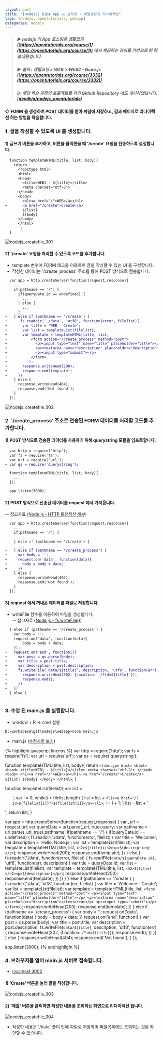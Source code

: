 ```yaml
---
layout: post
title: "[nodejs] 016# App ⑼ 글작성 - 파일생성과 리다이렉션"
tags: [nodejs, opentutorials, webapp]
categories: nodejs
---
```



> ##### ▶ nodejs 의 App 포스팅은 생활코딩 ([https://opentutorials.org/course/1](https://opentutorials.org/course/1)) 에서 제공하는 강의를 기반으로 한 학습내용입니다.  
> ##### ▶ 출처 : 생활코딩 > WEB > WEB2 - Node.js ([https://opentutorials.org/course/3332](https://opentutorials.org/course/3332))  
> ##### ▷ 해당 학습 과정의 프로젝트를 저의 Github Repository 에도 게시하였습니다. ([devdhjo/nodejs_opentutorials](https://github.com/devdhjo/nodejs_opentutorials))  



#### ◇ FORM 을 생성하여 POST 데이터를 받아 파일에 저장하고, 결과 페이지로 리다이렉션 하는 방법을 학습합니다.  

### 1. 글을 작성할 수 있도록 UI 를 생성합니다.  

#### 1) 글쓰기 버튼을 추가하고, 버튼을 클릭했을 때 '/create' 요청을 전송하도록 설정합니다.  

```diff
  function templateHTML(title, list, body){
    return `
      <!doctype html>
      <html>
      <head>
        <title>WEB1 - ${title}</title>
        <meta charset="utf-8">
      </head>
      <body>
        <h1><a href="/">WEB</a></h1>
+       <a href="/create">Create</a>
        ${list}
        ${body}
      </body>
      </html>
      `;
  }
```

![nodejs_createfile_001](https://drive.google.com/uc?id=1CNAVtQ8dRfm6NUnKYaFMrp5yLtItpCZ0)  

#### 2) '/create' 요청을 처리할 수 있도록 코드를 추가합니다.  

- template 변수에 FORM 태그를 이용하여 글을 작성할 수 있는 UI 를 구성합니다.  
- 작성한 데이터는 '/create_process' 주소를 통해 POST 방식으로 전송합니다.  

```diff
  var app = http.createServer(function(request,response){
    ...
    if(pathname == '/') {
      if(queryData.id == undefined) {
        ...
      } else {
        ...
      }
+   } else if (pathname == '/create') {
+      fs.readdir('./data', 'utf8', function(error, filelist){
+       var title = 'WEB - Create';
+       var list = templateList(filelist);
+       var template = templateHTML(title, list, `
+           <form action="/create_process" method="post">
+             <p><input type="text" name="title" placeholder="title"></p>
+             <p><textarea name="description" placeholder="description"></textarea></p>
+             <p><input type="submit"></p>
+           </form>
+         `);
+       response.writeHead(200);
+       response.end(template);
+     })
    } else {
      response.writeHead(404);
      response.end('Not found');
    }
  });
```

![nodejs_createfile_002](https://drive.google.com/uc?id=1tvUiY7Bz_DoDT8QXtZI_w6CgNFALDlEh)  

### 2. '/create_process' 주소로 전송된 FORM 데이터를 처리할 코드를 추가합니다.  

#### 1) POST 방식으로 전송된 데이터를 사용하기 위해 querystring 모듈을 임포트합니다.  

```diff
  var http = require('http');
  var fs = require('fs');
  var url = require('url');
+ var qs = require('querystring');

  function templateHTML(title, list, body){
    ...
  });

  app.listen(3000);
```

#### 2) POST 방식으로 전송된 데이터를 request 에서 가져옵니다.  

-- 참고자료 ([Node.js - HTTP 트랜잭션 해부](https://nodejs.org/ko/docs/guides/anatomy-of-an-http-transaction/))  

```diff
  var app = http.createServer(function(request,response){
    ...
    if(pathname == '/') {
      ...
    } else if (pathname == '/create') {
      ...
+   } else if (pathname == '/create_process') {
+     var body = '';
+     request.on('data', function(data){
+       body = body + data;
+     })
    } else {
      response.writeHead(404);
      response.end('Not found');
    }
  });
```

#### 3) request 에서 꺼내온 데이터를 파일로 저장합니다.  

- writeFile 함수를 이용하여 파일을 생성합니다.  
-- 참고자료 ([Node.js - fs.writeFile()](https://nodejs.org/dist/latest-v12.x/docs/api/fs.html#fs_fs_writefile_file_data_options_callback))  

```diff
  } else if (pathname == '/create_process') {
    var body = '';
    request.on('data', function(data){
        body = body + data;
    });
+   request.on('end', function(){
+     var post = qs.parse(body);
+     var title = post.title;
+     var description = post.description;
+     fs.writeFile(`data/${title}`, description, 'utf8', function(err){
+       response.writeHead(302, {Location: `/?id=${title}`});
+       response.end();
+     })
+   })
  } else {
    ...
```

### 3. 수정 된 main.js 를 실행합니다.  

- window + R → cmd 실행  

```
D:\workspace\git\nodejs\webapp>node main.js
```

- main.js ([수정사항 보기](https://github.com/devdhjo/nodejs_opentutorials/commit/581ea9f76674d2231cb693afeee8b9c33b0d1722))  

{% highlight javascript linenos %}
var http = require('http');
var fs = require('fs');
var url = require('url');
var qs = require('querystring');

function templateHTML(title, list, body){
  return `
    <!doctype html>
    <html>
    <head>
      <title>WEB1 - ${title}</title>
      <meta charset="utf-8">
    </head>
    <body>
      <h1><a href="/">WEB</a></h1>
      <a href="/create">Create</a>
      ${list}
      ${body}
    </body>
    </html>
    `;
}

function templateList(filelist){
  var list = '<ul>';
  var i = 0;
  while(i < filelist.length) {
    list = list + `<li><a href="/?id=${filelist[i]}">${filelist[i]}</a></li>`;
    i = i + 1;
  }
  list = list + '</ul>';
  return list;
}

var app = http.createServer(function(request,response) {
  var _url = request.url;
  var queryData = url.parse(_url, true).query;
  var pathname = url.parse(_url, true).pathname;
  if(pathname == '/') {
    if(queryData.id == undefined) {
      fs.readdir('./data', function(error, filelist) {
        var title = 'Welcome';
        var description = 'Hello, Node.js';
        var list = templateList(filelist);
        var template = templateHTML(title, list, `<h2>${title}</h2><p>${description}</p>`);
        response.writeHead(200);
        response.end(template);
      })
    } else {
      fs.readdir('./data', function(error, filelist) {
        fs.readFile(`data/${queryData.id}`, 'utf8', function(err, description) {
          var title = queryData.id;
          var list = templateList(filelist);
          var template = templateHTML(title, list, `<h2>${title}</h2><p>${description}</p>`);
          response.writeHead(200);
          response.end(template);
        })
      })
    }
  } else if (pathname == '/create') {
    fs.readdir('./data', 'utf8', function(err, filelist) {
      var title = 'Welcome - Create';
      var list = templateList(filelist);
      var template = templateHTML(title, list, `
        <form action="/create_process" method="post">
          <p><input type="text" name="title" placeholder="title"></p>
          <p><textarea name="description" placeholder="description"></textarea></p>
          <p><input type="submit"></p>
        </form>
        `);
      response.writeHead(200);
      response.end(template);
    })
  } else if (pathname == '/create_process') {
    var body = '';
    request.on('data', function(data) {
      body = body + data;
    })
    request.on('end', function() {
      var post = qs.parse(body);
      var title = post.title;
      var description = post.description;
      fs.writeFile(`data/${title}`, description, 'utf8', function(err) {
        response.writeHead(302, {Location: `/?id=${title}`});
        response.end();
      })
    })
  } else {
    response.writeHead(404);
    response.end('Not found');
  }
});

app.listen(3000);
{% endhighlight %}

### 4. 브라우저를 열어 main.js 서버로 접속합니다.  

- [localhost:3000](localhost:3000)  

#### 1) 'Create' 버튼을 눌러 글을 작성합니다.  

![nodejs_createfile_003](https://drive.google.com/uc?id=1kgk9KOp-HDL2mtYUv1HJTCHwhO3rTeBr)  

#### 2) '제출' 버튼을 클릭하면 작성한 내용을 조회하는 화면으로 리다이렉션 됩니다.  

![nodejs_createfile_004](https://drive.google.com/uc?id=1UoXK9yUxkiHWQT03JGv6mxTl2oKG5oId)  

- 작성한 내용은 '/data' 폴더 안에 파일로 저장되어 파일목록에도 조회되는 것을 확인할 수 있습니다.  
